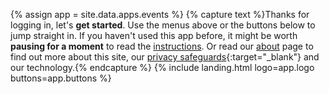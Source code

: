 {% assign app = site.data.apps.events %}
{% capture text %}Thanks for logging in, let's __get started__. Use the menus above or the buttons below to jump straight in. If you haven't used this app before, it might be worth __pausing for a moment__ to read the [instructions](#instructions). Or read our [about](/about/) page to find out more about this site, our [privacy safeguards](/about/?highlight=privacy){:target="_blank"} and our technology.{% endcapture %}
{% include landing.html logo=app.logo buttons=app.buttons %}